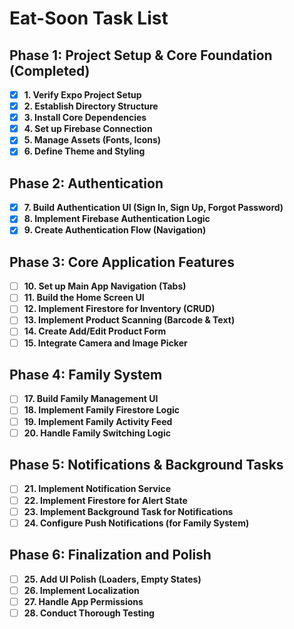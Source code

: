 # Eat-Soon Task List

## Phase 1: Project Setup & Core Foundation (Completed)

- [x] **1. Verify Expo Project Setup**
- [x] **2. Establish Directory Structure**
- [x] **3. Install Core Dependencies**
- [x] **4. Set up Firebase Connection**
- [x] **5. Manage Assets (Fonts, Icons)**
- [x] **6. Define Theme and Styling**

## Phase 2: Authentication

- [x] **7. Build Authentication UI (Sign In, Sign Up, Forgot Password)**
- [x] **8. Implement Firebase Authentication Logic**
- [x] **9. Create Authentication Flow (Navigation)**

## Phase 3: Core Application Features

- [ ] **10. Set up Main App Navigation (Tabs)**
- [ ] **11. Build the Home Screen UI**
- [ ] **12. Implement Firestore for Inventory (CRUD)**
- [ ] **13. Implement Product Scanning (Barcode & Text)**
- [ ] **14. Create Add/Edit Product Form**
- [ ] **15. Integrate Camera and Image Picker**

## Phase 4: Family System

- [ ] **17. Build Family Management UI**
- [ ] **18. Implement Family Firestore Logic**
- [ ] **19. Implement Family Activity Feed**
- [ ] **20. Handle Family Switching Logic**

## Phase 5: Notifications & Background Tasks

- [ ] **21. Implement Notification Service**
- [ ] **22. Implement Firestore for Alert State**
- [ ] **23. Implement Background Task for Notifications**
- [ ] **24. Configure Push Notifications (for Family System)**

## Phase 6: Finalization and Polish

- [ ] **25. Add UI Polish (Loaders, Empty States)**
- [ ] **26. Implement Localization**
- [ ] **27. Handle App Permissions**
- [ ] **28. Conduct Thorough Testing** 